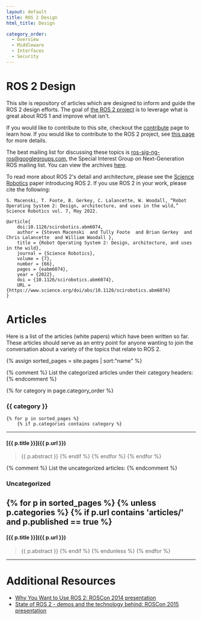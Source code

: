 ```yaml
---
layout: default
title: ROS 2 Design
html_title: Design

category_order:
  - Overview
  - Middleware
  - Interfaces
  - Security
---
```


# ROS 2 Design

This site is repository of articles which are designed to inform and guide the ROS 2 design efforts.
The goal of [the ROS 2 project](https://github.com/ros2/ros2/wiki) is to leverage what is great about ROS 1 and improve what isn't.

If you would like to contribute to this site, checkout the [contribute](/contribute.html) page to learn how.
If you would like to contribute to the ROS 2 project, see [this page](https://github.com/ros2/ros2/wiki/Contributing) for more details.

The best mailing list for discussing these topics is [ros-sig-ng-ros@googlegroups.com](mailto:ros-sig-ng-ros@googlegroups.com), the Special Interest Group on Next-Generation ROS mailing list.
You can view the archives [here](https://groups.google.com/forum/?fromgroups#!forum/ros-sig-ng-ros).

To read more about ROS 2's detail and architecture, please see the [Science Robotics](https://www.science.org/doi/10.1126/scirobotics.abm6074) paper introducing ROS 2. If you use ROS 2 in your work, please cite the following:

```
S. Macenski, T. Foote, B. Gerkey, C. Lalancette, W. Woodall, “Robot Operating System 2: Design, architecture, and uses in the wild,” Science Robotics vol. 7, May 2022.

@article{
    doi:10.1126/scirobotics.abm6074,
    author = {Steven Macenski  and Tully Foote  and Brian Gerkey  and Chris Lalancette  and William Woodall },
    title = {Robot Operating System 2: Design, architecture, and uses in the wild},
    journal = {Science Robotics},
    volume = {7},
    number = {66},
    pages = {eabm6074},
    year = {2022},
    doi = {10.1126/scirobotics.abm6074},
    URL = {https://www.science.org/doi/abs/10.1126/scirobotics.abm6074}
}

```

# Articles

Here is a list of the articles (white papers) which have been written so far. These articles should serve as an entry point for anyone wanting to join the conversation about a variety of the topics that relate to ROS 2.

{% assign sorted_pages = site.pages | sort:"name" %}

{% comment %}
List the categorized articles under their category headers:
{% endcomment %}

{% for category in page.category_order %}
### {{ category }}
    {% for p in sorted_pages %}
        {% if p.categories contains category %}

----

#### [{{ p.title }}]({{ p.url }})

> {{ p.abstract }}
        {% endif %}
    {% endfor %}
{% endfor %}

{% comment %}
List the uncategorized articles:
{% endcomment %}

### Uncategorized
{% for p in sorted_pages %}
    {% unless p.categories %}
        {% if p.url contains 'articles/' and p.published == true %}
----

#### [{{ p.title }}]({{ p.url }})

> {{ p.abstract }}
        {% endif %}
    {% endunless %}
{% endfor %}

----

<div class="unpublished" style="display: none;" markdown="1">
# Unpublished Articles

These articles are not finished or maybe not even started yet:

{% assign sorted_pages = site.pages | sort:"name" %}
{% for p in sorted_pages %}
    {% if p.url contains 'articles/' and p.published != true %}
----

#### [{{ p.title }}]({{ p.url }})

> {{ p.abstract }}
    {% endif %}
{% endfor %}

----
</div>

# Additional Resources

- [Why You Want to Use ROS 2: ROSCon 2014 presentation](http://www.osrfoundation.org/wordpress2/wp-content/uploads/2015/04/ROSCON-2014-Why-you-want-to-use-ROS-2.pdf) 
- [State of ROS 2 - demos and the technology behind: ROSCon 2015 presentation](http://roscon.ros.org/2015/presentations/state-of-ros2.pdf)

